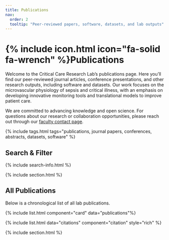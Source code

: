 ```yaml
---
title: Publications
nav:
  order: 2
  tooltip: "Peer-reviewed papers, software, datasets, and lab outputs"
---
```


# {% include icon.html icon="fa-solid fa-wrench" %}Publications

Welcome to the Critical Care Research Lab’s publications page. Here you’ll find our peer-reviewed journal articles, conference presentations, and other research outputs, including software and datasets. Our work focuses on the microvascular physiology of sepsis and critical illness, with an emphasis on developing innovative monitoring tools and translational models to improve patient care.

We are committed to advancing knowledge and open science. For questions about our research or collaboration opportunities, please reach out through our [faculty contact page](https://umanitoba.ca/medicine/faculty-staff/asher-mendelson).

{% include tags.html tags="publications, journal papers, conferences, abstracts, datasets, software" %}

## Search & Filter

{% include search-info.html %}


{% include section.html %}

## All Publications

Below is a chronological list of all lab publications.

{% include list.html component="card" data="publications"%}

{% include list.html data="citations" component="citation" style="rich" %}

{% include section.html %}

